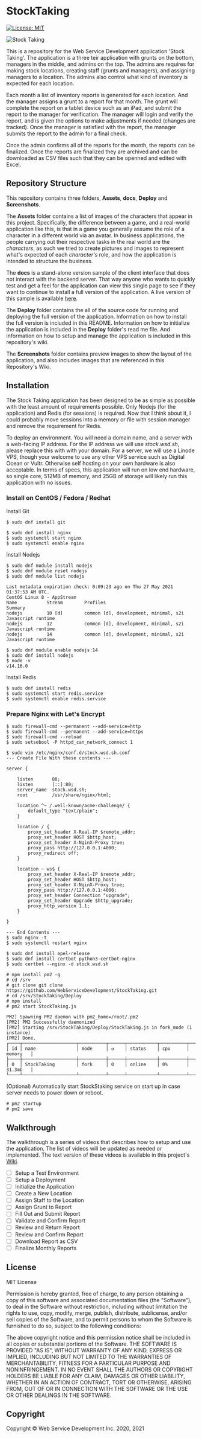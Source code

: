 # StockTaking 

[![License: MIT](https://img.shields.io/badge/License-MIT-yellow.svg)](https://opensource.org/licenses/MIT)

![Stock Taking](https://github.com/WebServiceDevelopment/StockTaking/blob/main/Assets/stocktaking_banner.png?raw=true)

This is a repository for the Web Service Development application
'Stock Taking'. The application is a three teir application with
grunts on the bottom, managers in the middle, and admins on the
top. The admins are requires for making stock locations, creating
staff (grunts and managers), and assigning managers to a location.
The admins also control what kind of inventory is expected for
each location.

Each month a list of inventory reports is generated for each 
location. And the manager assigns a grunt to a report 
for that month. The grunt will complete the report on a
tablet device such as an iPad, and submit the report
to the manager for verification. The manager will login
and verify the report, and is given the options to make adjustments
if needed (changes are tracked). Once the manager is satisfied
with the report, the manager submits the report to the 
admin for a final check.

Once the admin confirms all of the reports for the month, 
the reports can be finalized. Once the reports are finalized
they are archived and can be downloaded as CSV files such that
they can be openned and edited with Excel. 

## Repository Structure

This repository contains three folders, **Assets**, **docs**, 
**Deploy** and **Screenshots**.   

The **Assets** folder contains a list of images of the characters
that appear in this project. Specifically, the difference between
a game, and a real-world application like this, is that in a game
you generally assume the role of a character in a different
world via an avatar. In business applications, the people carrying out
their respective tasks in the real world are the _characters_, as such
we tried to create pictures and images to represent what's expected
of each _character's_ role, and how the application is intended to 
structure the business.

The **docs** is a stand-alone version sample of the client
interface that does not interact with the backend server. That way
anyone who wants to quickly test and get a feel for the application
can view this single page to see if they want to continue to install
a full version of the application. A live version of this sample
is available [here](https://webservicedevelopment.github.io/StockTaking/).

The **Deploy** folder contains the all of the source code for
running and deploying the full version of the application. Information
on how to install the full version is included in this README. Information
on how to initialize the application is included in the **Deploy** folder's
read me file. And information on how to setup and manage the application is
included in this repository's wiki.

The **Screenshots** folder contains preview images to show the layout of
the application, and also includes images that are referenced in this
Repository's Wiki. 

## Installation

The Stock Taking application has been designed to be as simple
as possible with the least amount of requirements possible.
Only Nodejs (for the application) and Redis (for sessions) is
required. Now that I think about it, I could probably move
sessions into a memory or file with session manager and remove
the requirement for Redis.

To deploy an environment. You will need a domain name, and a server
with a web-facing IP address. For the IP address we will use
_stock.wsd.sh_, please replace this with with your domain.
For a server, we will use a Linode VPS, though your welcome
to use any other VPS service such as Digital Ocean or Vultr.
Otherwise self hosting on your own hardware is also acceptable.
In terms of specs, this application will run on low end hardware,
so single core, 512MB of memory, and 25GB of storage will likely
run this application with no issues.

### Install on CentOS / Fedora / Redhat

Install Git

```
$ sudo dnf install git
```

```
$ sudo dnf install nginx
$ sudo systemctl start nginx
$ sudo systemctl enable nginx
```

Install Nodejs

```
$ sudo dnf module install nodejs
$ sudo dnf module reset nodejs
$ sudo dnf module list nodejs

Last metadata expiration check: 0:09:23 ago on Thu 27 May 2021 01:37:53 AM UTC.
CentOS Linux 8 - AppStream
Name           Stream        Profiles                                     Summary                  
nodejs         10 [d]        common [d], development, minimal, s2i        Javascript runtime       
nodejs         12            common [d], development, minimal, s2i        Javascript runtime       
nodejs         14            common [d], development, minimal, s2i        Javascript runtime       

$ sudo dnf module enable nodejs:14
$ sudo dnf install nodejs
$ node -v
v14.16.0
```

Install Redis

```
$ sudo dnf install redis
$ sudo systemctl start redis.service
$ sudo systemctl enable redis.service
```

### Prepare Nginx with Let's Encrypt

```
$ sudo firewall-cmd --permanent --add-service=http
$ sudo firewall-cmd --permanent --add-service=https
$ sudo firewall-cmd --reload
$ sudo setsebool -P httpd_can_network_connect 1
```

```
$ sudo vim /etc/nginx/conf.d/stock.wsd.sh.conf
--- Create File With these contents ---

server {
	
	listen       80;
	listen       [::]:80;
	server_name  stock.wsd.sh;
	root         /usr/share/nginx/html;

	location ^~ /.well-known/acme-challenge/ {
		default_type "text/plain";
	}

	location / {
		proxy_set_header X-Real-IP $remote_addr;
		proxy_set_header HOST $http_host;
		proxy_set_header X-NginX-Proxy true;
		proxy_pass http://127.0.0.1:4000;
		proxy_redirect off;
	}

    location ~ ws$ {
        proxy_set_header X-Real-IP $remote_addr;
        proxy_set_header HOST $http_host;
        proxy_set_header X-NginX-Proxy true;
        proxy_pass http://127.0.0.1:4000;
        proxy_set_header Connection "upgrade";
        proxy_set_header Upgrade $http_upgrade;
        proxy_http_version 1.1;
    }

}

--- End Contents ---
$ sudo nginx -t
$ sudo systemctl restart nginx
```

```
$ sudo dnf install epel-release
$ sudo dnf install certbot python3-certbot-nginx
$ sudo certbot --nginx -d stock.wsd.sh
```

```
# npm install pm2 -g
# cd /srv
# git clone git clone https://github.com/WebServiceDevelopment/StockTaking.git
# cd /srv/StockTaking/Deploy
# npm install
# pm2 start StockTaking.js

PM2] Spawning PM2 daemon with pm2_home=/root/.pm2
[PM2] PM2 Successfully daemonized
[PM2] Starting /srv/StockTaking/Deploy/StockTaking.js in fork_mode (1 instance)
[PM2] Done.
┌────┬────────────────────┬──────────┬──────┬───────────┬──────────┬──────────┐
│ id │ name               │ mode     │ ↺    │ status    │ cpu      │ memory   │
├────┼────────────────────┼──────────┼──────┼───────────┼──────────┼──────────┤
│ 0  │ StockTaking        │ fork     │ 0    │ online    │ 0%       │ 31.3mb   │
└────┴────────────────────┴──────────┴──────┴───────────┴──────────┴──────────┘
```

(Optional) Automatically start StockStaking service on start up in case server
needs to power down or reboot.

```
# pm2 startup
# pm2 save
```

## Walkthrough

The walkthrough is a series of videos that describes how to setup and
use the application. The list of videos will be updated as needed or implemented.
The text version of these videos is available in this project's 
[Wiki](https://github.com/WebServiceDevelopment/StockTaking/wiki).

- [ ] Setup a Test Environment
- [ ] Setup a Deployment
- [ ] Initialize the Application
- [ ] Create a New Location
- [ ] Assign Staff to the Location
- [ ] Assign Grunt to Report
- [ ] Fill Out and Submit Report
- [ ] Validate and Confirm Report
- [ ] Review and Return Report
- [ ] Review and Confirm Report
- [ ] Download Report as CSV
- [ ] Finalize Monthly Reports

## License

MIT License

Permission is hereby granted, free of charge, to any person obtaining a copy
of this software and associated documentation files (the "Software"), to deal
in the Software without restriction, including without limitation the rights
to use, copy, modify, merge, publish, distribute, sublicense, and/or sell
copies of the Software, and to permit persons to whom the Software is
furnished to do so, subject to the following conditions:

The above copyright notice and this permission notice shall be included in all
copies or substantial portions of the Software.
THE SOFTWARE IS PROVIDED "AS IS", WITHOUT WARRANTY OF ANY KIND, EXPRESS OR
IMPLIED, INCLUDING BUT NOT LIMITED TO THE WARRANTIES OF MERCHANTABILITY,
FITNESS FOR A PARTICULAR PURPOSE AND NONINFRINGEMENT. IN NO EVENT SHALL THE
AUTHORS OR COPYRIGHT HOLDERS BE LIABLE FOR ANY CLAIM, DAMAGES OR OTHER
LIABILITY, WHETHER IN AN ACTION OF CONTRACT, TORT OR OTHERWISE, ARISING FROM,
OUT OF OR IN CONNECTION WITH THE SOFTWARE OR THE USE OR OTHER DEALINGS IN THE
SOFTWARE.

## Copyright

Copyright © Web Service Development Inc. 2020, 2021
